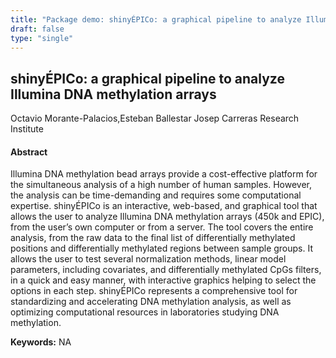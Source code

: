 ```yaml
---
title: "Package demo: shinyÉPICo: a graphical pipeline to analyze Illumina DNA methylation arrays"
draft: false
type: "single"
---
```


## shinyÉPICo: a graphical pipeline to analyze Illumina DNA methylation arrays
Octavio Morante-Palacios,Esteban Ballestar
Josep Carreras Research Institute
#### Abstract

Illumina DNA methylation bead arrays provide a cost-effective platform for the simultaneous analysis of a high number of human samples. However, the analysis can be time-demanding and requires some computational expertise. shinyÉPICo is an interactive, web-based, and graphical tool that allows the user to analyze Illumina DNA methylation arrays (450k and EPIC), from the user’s own computer or from a server. The tool covers the entire analysis, from the raw data to the final list of differentially methylated positions and differentially methylated regions between sample groups. It allows the user to test several normalization methods, linear model parameters, including covariates, and differentially methylated CpGs filters, in a quick and easy manner, with interactive graphics helping to select the options in each step. shinyÉPICo represents a comprehensive tool for standardizing and accelerating DNA methylation analysis, as well as optimizing computational resources in laboratories studying DNA methylation.

**Keywords:** NA
